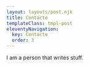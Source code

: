 ```yaml
---
layout: layouts/post.njk
title: Contacto
templateClass: tmpl-post
eleventyNavigation:
  key: Contacto
  order: 3
---
```


I am a person that writes stuff.
